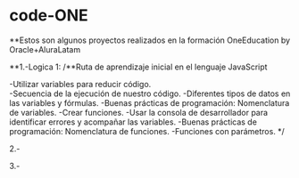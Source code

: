 # code-ONE
**Estos son algunos proyectos realizados en la formación OneEducation by Oracle+AluraLatam


**1.-Logica 1: 
/**Ruta de aprendizaje inicial en el lenguaje JavaScript 

   -Utilizar variables para reducir código.  
   -Secuencia de la ejecución de nuestro código.
   -Diferentes tipos de datos en las variables y fórmulas.
   -Buenas prácticas de programación: Nomenclatura de variables.
   -Crear funciones.
   -Usar la consola de desarrollador para identificar errores y acompañar las variables.
   -Buenas prácticas de programación: Nomenclatura de funciones.
   -Funciones con parámetros.
*/

2.-

3.-
